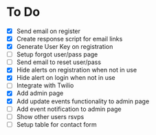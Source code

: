 # To Do
- [x] Send email on register
- [x] Create response script for email links
- [x] Generate User Key on registration
- [ ] Setup forgot user/pass page
- [ ] Send email to reset user/pass
- [x] Hide alerts on registration when not in use
- [x] Hide alert on login when not in use
- [ ] Integrate with Twilio
- [x] Add admin page
- [x] Add update events functionality to admin page
- [ ] Add event notification to admin page
- [ ] Show other users rsvps
- [ ] Setup table for contact form